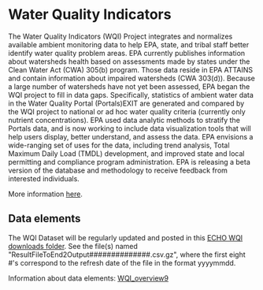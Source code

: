 # Water Quality Indicators

The Water Quality Indicators (WQI) Project integrates and normalizes available ambient monitoring data to help EPA, state, and tribal staff better identify water quality problem areas. EPA currently publishes information about watersheds health based on assessments made by states under the Clean Water Act (CWA) 305(b) program. Those data reside in EPA ATTAINS and contain information about impaired watersheds (CWA 303(d)). Because a large number of watersheds have not yet been assessed, EPA began the WQI project to fill in data gaps. Specifically, statistics of ambient water data in the Water Quality Portal (Portals)EXIT are generated and compared by the WQI project to national or ad hoc water quality criteria (currently only nutrient concentrations). EPA used data analytic methods to stratify the Portals data, and is now working to include data visualization tools that will help users display, better understand, and assess the data. EPA envisions a wide-ranging set of uses for the data, including trend analysis, Total Maximum Daily Load (TMDL) development, and improved state and local permitting and compliance program administration. EPA is releasing a beta version of the database and methodology to receive feedback from interested individuals.

More information [here](https://echo.epa.gov/tools/data-downloads/wqi-data-review).

## Data elements

The WQI Dataset will be regularly updated and posted in this [ECHO WQI downloads folder](https://echo.epa.gov/files/echodownloads/Data-Analytics/WQI/). See the file(s) named "ResultFileToEnd2Output##############.csv.gz", where the first eight #'s correspond to the refresh date of the file in the format yyyymmdd.

Information about data elements: [WQI_overview9](https://echo.epa.gov/system/files/WQI_overview9.docx)
